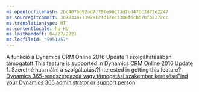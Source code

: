 ```yaml
---
ms.openlocfilehash: 2bc407bd92ad7c79fe90c73d7cd47bc3d72e2247
ms.sourcegitcommit: 3d78338773929121d17ec3386f6cb67bfb2272cc
ms.translationtype: HT
ms.contentlocale: hu-HU
ms.lasthandoff: 04/27/2021
ms.locfileid: "5951257"
---
```

<span data-ttu-id="3a02e-101">A funkció a Dynamics CRM Online 2016 Update 1 szolgáltatásában támogatott.</span><span class="sxs-lookup"><span data-stu-id="3a02e-101">This feature is supported in Dynamics CRM Online 2016 Update 1.</span></span> <span data-ttu-id="3a02e-102">Szeretné használni a szolgáltatást?</span><span class="sxs-lookup"><span data-stu-id="3a02e-102">Interested in getting this feature?</span></span> [<span data-ttu-id="3a02e-103">Dynamics 365-rendszergazda vagy támogatási szakember keresése</span><span class="sxs-lookup"><span data-stu-id="3a02e-103">Find your Dynamics 365 administrator or support person</span></span>](/dynamics365/customerengagement/on-premises/basics/find-administrator-support)